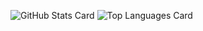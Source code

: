 ![GitHub Stats Card](https://github-readme-stats.vercel.app/api?username=SeiyaTakahashi)
![Top Languages Card](https://github-readme-stats.vercel.app/api/top-langs/?username=SeiyaTakahashi)
